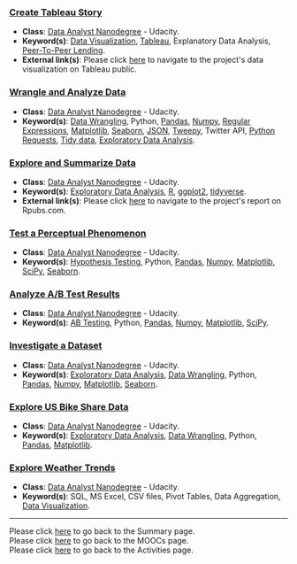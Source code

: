 ### [Create Tableau Story](https://github.com/tkannab/Udacity-DAND-T2-P4-Tableau-Story)
- **Class**: [Data Analyst Nanodegree](https://www.udacity.com/course/data-analyst-nanodegree--nd002) - Udacity.
- **Keyword(s)**: [Data Visualization](https://en.wikipedia.org/wiki/Data_visualization), [Tableau](https://www.tableau.com/), Explanatory Data Analysis, [Peer-To-Peer Lending](https://en.wikipedia.org/wiki/Peer-to-peer_lending).
- **External link(s)**: Please click [here](https://public.tableau.com/profile/toufik.kannab#!/vizhome/DAND-T2-P4/Prosper) to navigate to the project's data visualization on Tableau public.

### [Wrangle and Analyze Data](https://github.com/tkannab/Udacity-DAND-T2-P3-DW)
- **Class**: [Data Analyst Nanodegree](https://www.udacity.com/course/data-analyst-nanodegree--nd002) - Udacity.
- **Keyword(s)**: [Data Wrangling](https://en.wikipedia.org/wiki/Data_wrangling), Python, [Pandas](https://pandas.pydata.org/), [Numpy](http://www.numpy.org/), [Regular Expressions](https://docs.python.org/3/library/re.html), [Matplotlib](https://matplotlib.org/), [Seaborn](https://seaborn.pydata.org/), [JSON](https://www.json.org/), [Tweepy](http://tweepy.readthedocs.io/en/v3.5.0/), Twitter API, [Python Requests](http://docs.python-requests.org/en/master/), [Tidy data](https://cran.r-project.org/web/packages/tidyr/vignettes/tidy-data.html), [Exploratory Data Analysis](https://en.wikipedia.org/wiki/Exploratory_data_analysis).

### [Explore and Summarize Data](https://github.com/tkannab/Udacity-DAND-T2-P2-EDA)
- **Class**: [Data Analyst Nanodegree](https://www.udacity.com/course/data-analyst-nanodegree--nd002) - Udacity.
- **Keyword(s)**: [Exploratory Data Analysis](https://en.wikipedia.org/wiki/Exploratory_data_analysis), [R](https://www.r-project.org/about.html), [ggplot2](http://ggplot2.tidyverse.org/), [tidyverse](https://www.tidyverse.org/).
- **External link(s)**: Please click [here](http://rpubs.com/tkannab/dand-eda) to navigate to the project's report on Rpubs.com.

### [Test a Perceptual Phenomenon](https://github.com/tkannab/Udacity-DAND-T2-P1-PerptPh)
- **Class**: [Data Analyst Nanodegree](https://www.udacity.com/course/data-analyst-nanodegree--nd002) - Udacity.
- **Keyword(s)**: [Hypothesis Testing](https://en.wikipedia.org/wiki/Statistical_hypothesis_testing), Python, [Pandas](https://pandas.pydata.org/), [Numpy](http://www.numpy.org/), [Matplotlib](https://matplotlib.org/), [SciPy](https://www.scipy.org/), [Seaborn](https://seaborn.pydata.org/).


### [Analyze A/B Test Results](https://github.com/tkannab/Udacity-DAND-T1-P4-Analyze-AB-Test-Results)
- **Class**: [Data Analyst Nanodegree](https://www.udacity.com/course/data-analyst-nanodegree--nd002) - Udacity.
- **Keyword(s)**: [AB Testing](https://en.wikipedia.org/wiki/A/B_testing), Python, [Pandas](https://pandas.pydata.org/), [Numpy](http://www.numpy.org/), [Matplotlib](https://matplotlib.org/), [SciPy](https://www.scipy.org/).


### [Investigate a Dataset](https://github.com/tkannab/Udacity-DAND-T1-P2-Investigate-a-Dataset)
- **Class**: [Data Analyst Nanodegree](https://www.udacity.com/course/data-analyst-nanodegree--nd002) - Udacity.
- **Keyword(s)**: [Exploratory Data Analysis](https://en.wikipedia.org/wiki/Exploratory_data_analysis), [Data Wrangling](https://en.wikipedia.org/wiki/Data_wrangling), Python, [Pandas](https://pandas.pydata.org/), [Numpy](http://www.numpy.org/),  [Matplotlib](https://matplotlib.org/), [Seaborn](https://seaborn.pydata.org/).


### [Explore US Bike Share Data](https://github.com/tkannab/Udacity-DAND-T1-P2-ExploreUSBikeShare)
- **Class**: [Data Analyst Nanodegree](https://www.udacity.com/course/data-analyst-nanodegree--nd002) - Udacity.
- **Keyword(s)**: [Exploratory Data Analysis](https://en.wikipedia.org/wiki/Exploratory_data_analysis), [Data Wrangling](https://en.wikipedia.org/wiki/Data_wrangling), Python, [Pandas](https://pandas.pydata.org/), [Matplotlib](https://matplotlib.org/).


### [Explore Weather Trends](https://github.com/tkannab/Udacity-DAND-T1-P1-ExpWthrTrnds)
- **Class**: [Data Analyst Nanodegree](https://www.udacity.com/course/data-analyst-nanodegree--nd002) - Udacity.
- **Keyword(s)**: SQL, MS Excel, CSV files, Pivot Tables, Data Aggregation, [Data Visualization](https://en.wikipedia.org/wiki/Data_visualization).

---
Please click [here](https://github.com/tkannab/Data-Science-Summary) to go back to the Summary page.  
Please click [here](https://github.com/tkannab/Data-Science-Summary/blob/master/MOOCs.md) to go back to the MOOCs page.  
Please click [here](https://github.com/tkannab/Data-Science-Summary/blob/master/Activities.md) to go back to the Activities page.
